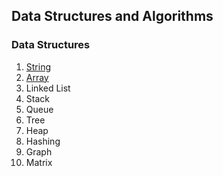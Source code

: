## Data Structures and Algorithms

### Data Structures

1. [String](./01-DS-String/README.md)
2. [Array](./02-DS-Array/README.md)
3. Linked List
4. Stack
5. Queue
6. Tree
7. Heap
8. Hashing
9. Graph
10. Matrix
